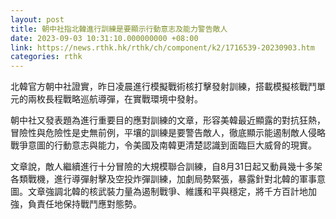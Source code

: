 ```yaml
---
layout: post
title: 朝中社指北韓進行訓練是要顯示行動意志及能力警告敵人
date: 2023-09-03 10:31:10.000000000 +08:00
link: https://news.rthk.hk/rthk/ch/component/k2/1716539-20230903.htm
categories: rthk
---
```


北韓官方朝中社證實，昨日凌晨進行模擬戰術核打擊發射訓練，搭載模擬核戰鬥單元的兩枚長程戰略巡航導彈，在實戰環境中發射。

朝中社又發表題為進行重要目的應對訓練的文章，形容美韓最近顯露的對抗狂熱，冒險性與危險性是史無前例，平壤的訓練是要警告敵人，徹底顯示能遏制敵人侵略戰爭意圖的行動意志與能力，令美國及南韓更清楚認識到面臨巨大威脅的現實。

文章說，敵人繼續進行十分冒險的大規模聯合訓練，自8月31日起又動員幾十多架各類戰機，進行導彈射擊及空投炸彈訓練，加劇局勢緊張，暴露針對北韓的軍事意圖。文章強調北韓的核武裝力量為遏制戰爭、維護和平與穩定，將千方百計地加強，負責任地保持戰鬥應對態勢。
